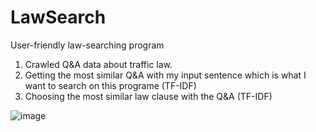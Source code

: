 # LawSearch
User-friendly law-searching program

1. Crawled Q&A data about traffic law.
2. Getting the most similar Q&A with my input sentence which is what I want to search on this programe (TF-IDF)
3. Choosing the most similar law clause with the Q&A (TF-IDF)

![image](http://funkyimg.com/i/2PcZh.png)
